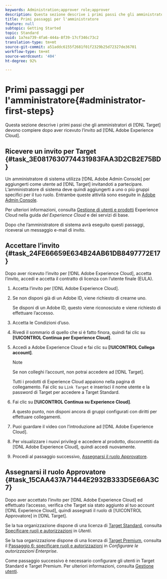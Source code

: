 ```yaml
---
keywords: Administration;approver role;approver
description: Questa sezione descrive i primi passi che gli amministratori di Adobe Target devono compiere dopo aver ricevuto l’invito ad Adobe Experience Cloud.
title: Primi passaggi per l'amministratore
feature: null
subtopic: Getting Started
topic: Standard
uuid: 1a7ea739-4fa6-444a-8f39-17cf346c73c2
translation-type: tm+mt
source-git-commit: a51addc6155f2681f01f2329b25d72327de36701
workflow-type: tm+mt
source-wordcount: '404'
ht-degree: 92%

---
```



# Primi passaggi per l&#39;amministratore{#administrator-first-steps}

Questa sezione descrive i primi passi che gli amministratori di [!DNL Target] devono compiere dopo aver ricevuto l’invito ad [!DNL Adobe Experience Cloud].

## Ricevere un invito per Target {#task_3E0817630774431983FAA3D2CB2E75BD}

Un amministratore di sistema utilizza [!DNL Adobe Admin Console] per aggiungerti come utente ad [!DNL Target] invitandoti a partecipare. L’amministratore di sistema deve quindi aggiungerti a uno o più gruppi specifici per il tuo ruolo. Entrambe queste attività sono eseguite in [Adobe Admin Console](https://adminconsole.adobe.com).

Per ulteriori informazioni, consulta [Gestione di utenti e prodotti](https://docs.adobe.com/content/help/en/core-services/interface/manage-users-and-products/admin-getting-started.html)  Experience Cloud nella guida *del Experience Cloud* e dei servizi di base.

Dopo che l’amministratore di sistema avrà eseguito questi passaggi, riceverai un messaggio e-mail di invito.

## Accettare l’invito {#task_24FE66659E634B24AB61DB8497772E17}

Dopo aver ricevuto l’invito per [!DNL Adobe Experience Cloud], accetta l’invito, accedi e accetta il contratto di licenza con l’utente finale (EULA).

1. Accetta l’invito per [!DNL Adobe Experience Cloud].
1. Se non disponi già di un Adobe ID, viene richiesto di crearne uno.

   Se disponi di un Adobe ID, questo viene riconosciuto e viene richiesto di effettuare l’accesso.
1. Accetta le Condizioni d’uso.
1. Rivedi il sommario di quello che si è fatto finora, quindi fai clic su **[!UICONTROL Continua per Experience Cloud]**.
1. Accedi a Adobe Experience Cloud e fai clic su **[!UICONTROL Collega account]**.

   >[!NOTE]
   >
   >Se non colleghi l’account, non potrai accedere ad [!DNL Target].

   Tutti i prodotti di Experience Cloud appaiono nella pagina di collegamento. Fai clic su `Link Target` e inserisci il nome utente e la password di Target per accedere a Target Standard.
1. Fai clic su **[!UICONTROL Continua su Experience Cloud]**.

   A questo punto, non disponi ancora di gruppi configurati con diritti per effettuare collegamenti.
1. Puoi guardare il video con l’introduzione ad [!DNL Adobe Experience Cloud].
1. Per visualizzare i nuovi privilegi e accedere al prodotto, disconnettiti da [!DNL Adobe Experience Cloud], quindi accedi nuovamente.
1. Procedi al passaggio successivo, [Assegnarsi il ruolo Approvatore](../administrating-target/start-target.md#task_15CAA437A71444E2932B333D5E66A3C7).

## Assegnarsi il ruolo Approvatore {#task_15CAA437A71444E2932B333D5E66A3C7}

Dopo aver accettato l’invito per [!DNL Adobe Experience Cloud] ed effettuato l’accesso, verifica che Target sia stato aggiunto al tuo account [!DNL Experience Cloud], quindi assegnati il ruolo di [!UICONTROL Approvatore] in [!DNL Target].

Se la tua organizzazione dispone di una licenza di [Target Standard](/help/c-intro/intro.md#section_ACD5EFF17AAB4E979CBEFA0145CCD905), consulta [Specificare ruoli e autorizzazioni](/help/administrating-target/c-user-management/c-user-management/user-management.md#roles-permissions) in *Utenti*.

Se la tua organizzazione dispone di una licenza di [Target Premium](/help/c-intro/intro.md#premium), consulta il [Passaggio 6: specificare ruoli e autorizzazioni](/help/administrating-target/c-user-management/property-channel/properties-overview.md#section_8C425E43E5DD4111BBFC734A2B7ABC80) in *Configurare le autorizzazioni Enterprise*.

Come passaggio successivo è necessario configurare gli utenti in Target Standard e Target Premium. Per ulteriori informazioni, consulta [Gestione utenti](/help/administrating-target/c-user-management/user-management.md).